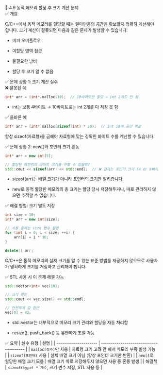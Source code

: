 🔹 4.9 동적 메모리 할당 후 크기 계산 문제  
✅ 개요

C/C++에서 동적 메모리를 할당할 때는 얼마만큼의 공간을 확보할지 정확히 계산해야 합니다.
크기 계산이 잘못되면 다음과 같은 문제가 발생할 수 있습니다:

* 버퍼 오버플로우

* 미할당 영역 접근

* 불필요한 낭비

* 할당 후 크기 알 수 없음

✅ 문제 상황 1: 크기 계산 실수  
❌ 잘못된 예
```c
int* arr = (int*)malloc(10);  // 10바이트만 할당 → int 2개도 안 됨
```

* int는 보통 4바이트 → 10바이트로는 int 2개를 다 저장 못 함

✅ 올바른 예
```c
int* arr = (int*)malloc(sizeof(int) * 10);  // int 10개 공간 확보
```

항상 sizeof(자료형)을 곱해야 자료형에 맞는 정확한 바이트 수를 계산할 수 있습니다.

✅ 문제 상황 2: new[]와 포인터 크기 혼동
```cpp
int* arr = new int[5];

// 할당된 메모리의 바이트 크기를 구할 수 있을까?
std::cout << sizeof(arr) << std::endl;  // ❌ 결과는 포인터 크기 (4 or 8바이트)
```

* sizeof(arr)는 배열 크기가 아니라 포인터의 크기만 알려줍니다.

* new로 동적 할당한 메모리의 총 크기는 할당 당시 저장해두거나,
따로 관리하지 않으면 추적할 수 없습니다.

✅ 해결 방법: 크기 별도 저장
```cpp
int size = 10;
int* arr = new int[size];

// 사용 중에는 size 변수 활용
for (int i = 0; i < size; ++i) {
    arr[i] = i * 10;
}

delete[] arr;
```

C/C++은 동적 메모리의 실제 크기를 알 수 있는 표준 방법을 제공하지 않으므로
사용자가 명확하게 크기를 저장하고 관리해야 합니다.

✅ STL 사용 시 이 문제 해결 가능
```cpp
std::vector<int> vec(10);

// 크기 확인
std::cout << vec.size() << std::endl;

// 안전하게 값 접근
vec[0] = 42;
```

* std::vector는 내부적으로 메모리 크기 관리와 할당을 자동 처리함

* resize(), push_back() 등 유연하게 조절 가능

✅ 요약
| 실수 유형                 | 설명                                      |
| --------------------- | --------------------------------------- |
| `malloc(정수)`만 사용      | 자료형 크기 고려 안 해서 메모리 부족 발생 가능             |
| `sizeof(포인터)` 사용      | 실제 배열 크기 아님 (항상 포인터 크기만 반환)             |
| `new[]`로 할당한 배열 크기 모름 | 배열 크기 따로 저장해두지 않으면 사용 중 혼동 발생           |
| 해결책                   | `sizeof(type) * 개수`, 크기 변수 저장, STL 사용 등 |
